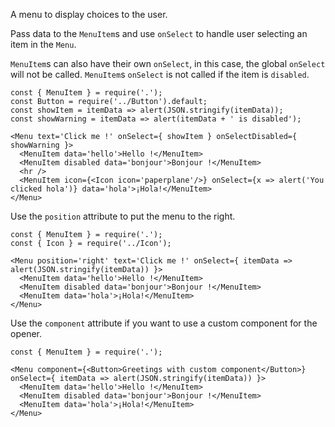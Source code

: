 A menu to display choices to the user.

Pass data to the `MenuItem`s and use `onSelect` to handle user selecting
an item in the `Menu`.

`MenuItem`s can also have their own `onSelect`, in this case, the global
`onSelect` will not be called. `MenuItem`s `onSelect` is not called if
the item is `disabled`.

```
const { MenuItem } = require('.');
const Button = require('../Button').default;
const showItem = itemData => alert(JSON.stringify(itemData));
const showWarning = itemData => alert(itemData + ' is disabled');

<Menu text='Click me !' onSelect={ showItem } onSelectDisabled={ showWarning }>
  <MenuItem data='hello'>Hello !</MenuItem>
  <MenuItem disabled data='bonjour'>Bonjour !</MenuItem>
  <hr />
  <MenuItem icon={<Icon icon='paperplane'/>} onSelect={x => alert('You clicked hola')} data='hola'>¡Hola!</MenuItem>
</Menu>
```

Use the `position` attribute to put the menu to the right.

```
const { MenuItem } = require('.');
const { Icon } = require('../Icon');

<Menu position='right' text='Click me !' onSelect={ itemData => alert(JSON.stringify(itemData)) }>
  <MenuItem data='hello'>Hello !</MenuItem>
  <MenuItem disabled data='bonjour'>Bonjour !</MenuItem>
  <MenuItem data='hola'>¡Hola!</MenuItem>
</Menu>
```

Use the `component` attribute if you want to use a custom component for the
opener.

```
const { MenuItem } = require('.');

<Menu component={<Button>Greetings with custom component</Button>} onSelect={ itemData => alert(JSON.stringify(itemData)) }>
  <MenuItem data='hello'>Hello !</MenuItem>
  <MenuItem disabled data='bonjour'>Bonjour !</MenuItem>
  <MenuItem data='hola'>¡Hola!</MenuItem>
</Menu>
```
